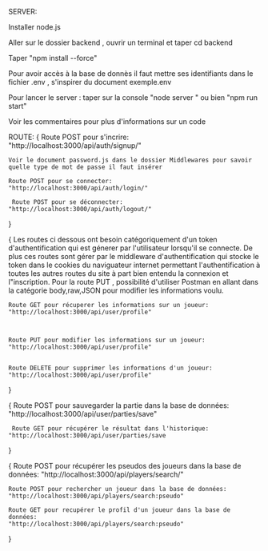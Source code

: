 SERVER:

Installer node.js 

Aller sur le dossier backend , ouvrir un terminal et taper cd backend

Taper "npm install --force"

Pour avoir accès à la base de donnès il faut mettre ses identifiants dans le fichier .env , s'inspirer du document exemple.env

Pour lancer le server : taper sur la console "node server " ou bien "npm run start"

Voir les commentaires pour plus d'informations sur un code




ROUTE:
{
    Route POST pour s'incrire:
    "http://localhost:3000/api/auth/signup/"

    Voir le document password.js dans le dossier Middlewares pour savoir quelle type de mot de passe il faut insérer

    Route POST pour se connecter:
    "http://localhost:3000/api/auth/login/"

     Route POST pour se déconnecter:
    "http://localhost:3000/api/auth/logout/"
}


{
  Les routes ci dessous ont besoin catégoriquement d'un token d'authentification qui est génerer par l'utilisateur lorsqu'il se connecte.
  De plus ces routes sont gérer par le middleware d'authentification qui stocke le token dans le cookies du naviguateur internet permettant l'authentification à toutes les autres routes du site à part bien entendu la connexion et l"inscription.
    Pour la route PUT , possibilité d'utiliser Postman en allant dans la catégorie body,raw,JSON pour modifier les informations voulu.
    

    Route GET pour récuperer les informations sur un joueur:
    "http://localhost:3000/api/user/profile"  



    Route PUT pour modifier les informations sur un joueur:
    "http://localhost:3000/api/user/profile"


    Route DELETE pour supprimer les informations d'un joueur:
    "http://localhost:3000/api/user/profile"

}


{
    Route POST pour sauvegarder la partie dans la base de données: 
    "http://localhost:3000/api/user/parties/save"

     Route GET pour récupérer le résultat dans l'historique:
    "http://localhost:3000/api/user/parties/save

}

{
    Route POST pour récupérer les pseudos des joueurs dans la base de données:
    "http://localhost:3000/api/players/search/"
    
    Route POST pour rechercher un joueur dans la base de données:
    "http://localhost:3000/api/players/search:pseudo"

    Route GET pour recupérer le profil d'un joueur dans la base de données:
    "http://localhost:3000/api/players/search:pseudo"

}




